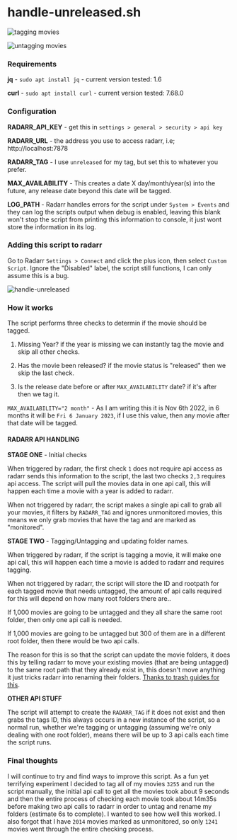 # handle-unreleased.sh

![tagging movies](https://user-images.githubusercontent.com/82295355/200149523-4381f763-e0ae-4319-8532-6158c59ce391.gif)

![untagging movies](https://user-images.githubusercontent.com/82295355/200166486-8223183a-c5ff-461b-ac85-de5334203201.gif)

### Requirements

**jq** - `sudo apt install jq` - current version tested: 1.6

**curl** - `sudo apt install curl` - current version tested: 7.68.0

### Configuration

**RADARR_API_KEY** - get this in `settings > general > security > api key`

**RADARR_URL** - the address you use to access radarr, i.e; http://localhost:7878

**RADARR_TAG** - I use `unreleased` for my tag, but set this to whatever you prefer.

**MAX_AVAILABILITY** - This creates a date X day/month/year(s) into the future, any release date beyond this date will be tagged.

**LOG_PATH** - Radarr handles errors for the script under `System > Events` and they can log the scripts output when debug is enabled, leaving this blank won't stop the script from printing this information to console, it just wont store the information in its log.

### Adding this script to radarr

Go to Radarr `Settings > Connect` and click the plus icon, then select `Custom Script`. Ignore the "Disabled" label, the script still functions, I can only assume this is a bug.

![handle-unreleased](https://user-images.githubusercontent.com/82295355/200163714-18e85c6f-a67c-4343-9cb7-989e3416bc37.jpg)

### How it works

The script performs three checks to determin if the movie should be tagged.

1. Missing Year? if the year is missing we can instantly tag the movie and skip all other checks.

2. Has the movie been released? if the movie status is "released" then we skip the last check.

3. Is the release date before or after `MAX_AVAILABILITY` date? if it's after then we tag it.

`MAX_AVAILABILITY="2 month"` - As I am writing this it is Nov 6th 2022, in 6 months it will be `Fri 6 January 2023`, if I use this value, then any movie after that date will be tagged.

#### RADARR API HANDLING

**STAGE ONE** - Initial checks

When triggered by radarr, the first check `1` does not require api access as radarr sends this information to the script, the last two checks `2,3` requires api access. The script will pull the movies data in one api call, this will happen each time a movie with a year is added to radarr.

When not triggered by radarr, the script makes a single api call to grab all your movies, it filters by `RADARR_TAG` and ignores unmonitored movies, this means we only grab movies that have the tag and are marked as "monitored".

**STAGE TWO** - Tagging/Untagging and updating folder names.

When triggered by radarr, if the script is tagging a movie, it will make one api call, this will happen each time a movie is added to radarr and requires tagging.

When not triggered by radarr, the script will store the ID and rootpath for each tagged movie that needs untagged, the amount of api calls required for this will depend on how many root folders there are..

If 1,000 movies are going to be untagged and they all share the same root folder, then only one api call is needed.

If 1,000 movies are going to be untagged but 300 of them are in a different root folder, then there would be two api calls.

The reason for this is so that the script can update the movie folders, it does this by telling radarr to move your existing movies (that are being untagged) to the same root path that they already exist in, this doesn't move anything it just tricks radarr into renaming their folders. [Thanks to trash guides for this](https://trash-guides.info/Radarr/Tips/Radarr-rename-your-folders/).

**OTHER API STUFF**

The script will attempt to create the `RADARR_TAG` if it does not exist and then grabs the tags ID, this always occurs in a new instance of the script, so a normal run, whether we're tagging or untagging (assuming we're only dealing with one root folder), means there will be up to 3 api calls each time the script runs.

### Final thoughts

I will continue to try and find ways to improve this script. As a fun yet terrifying experiment I decided to tag all of my movies `3255` and run the script manually, the initial api call to get all the movies took about 9 seconds and then the entire process of checking each movie took about 14m35s before making two api calls to radarr in order to untag and rename my folders (estimate 6s to complete). I wanted to see how well this worked. I also forgot that I have `2014` movies marked as unmonitored, so only `1241` movies went through the entire checking process.
